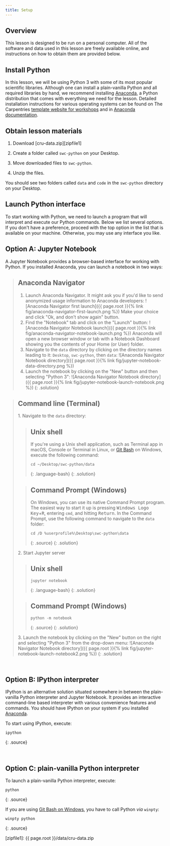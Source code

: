 ```yaml
---
title: Setup
---
```


## Overview

This lesson is designed to be run on a personal computer.
All of the software and data used in this lesson are freely available online,
and instructions on how to obtain them are provided below.

## Install Python

In this lesson, we will be using Python 3 with some of its most popular scientific libraries.
Although one can install a plain-vanilla Python and all required libraries by hand,
we recommend installing [Anaconda][anaconda-website],
a Python distribution that comes with everything we need for the lesson.
Detailed installation instructions for various operating systems can be found
on The Carpentries [template website for workshops][anaconda-instructions]
and in [Anaconda documentation][anaconda-install].

## Obtain lesson materials

1. Download [cru-data.zip][zipfile1]
      
2. Create a folder called `swc-python` on your Desktop.
3. Move downloaded files to `swc-python`.
4. Unzip the files.

You should see two folders called `data` and `code` in the `swc-python` directory on your
Desktop.

## Launch Python interface

To start working with Python, we need to launch a program that will interpret and execute our
Python commands. Below we list several options. If you don't have a preference, proceed with the
top option in the list that is available on your machine. Otherwise, you may use any interface
you like.

## Option A: Jupyter Notebook

A Jupyter Notebook provides a browser-based interface for working with Python.
If you installed Anaconda, you can launch a notebook in two ways:

> ## Anaconda Navigator
>
> 1. Launch Anaconda Navigator.
> It might ask you if you'd like to send anonymized usage information to Anaconda developers:
> ![Anaconda Navigator first launch]({{ page.root }}{% link fig/anaconda-navigator-first-launch.png %})
> Make your choice and click "Ok, and don't show again" button.
> 2. Find the "Notebook" tab and click on the "Launch" button:
> ![Anaconda Navigator Notebook launch]({{ page.root }}{% link fig/anaconda-navigator-notebook-launch.png %})
> Anaconda will open a new browser window or tab with a Notebook Dashboard showing you the
> contents of your Home (or User) folder.
> 3. Navigate to the `data` directory by clicking on the directory names leading to it:
> `Desktop`, `swc-python`, then `data`:
> ![Anaconda Navigator Notebook directory]({{ page.root }}{% link fig/jupyter-notebook-data-directory.png %})
> 4. Launch the notebook by clicking on the "New" button and then selecting "Python 3":
> ![Anaconda Navigator Notebook directory]({{ page.root }}{% link fig/jupyter-notebook-launch-notebook.png %})
{: .solution}

> ## Command line (Terminal)
>
> 1\. Navigate to the `data` directory:
>
> > ## Unix shell
> > If you're using a Unix shell application, such as Terminal app in macOS, Console or Terminal
> > in Linux, or [Git Bash][gitbash] on Windows, execute the following command:
> > ~~~
> > cd ~/Desktop/swc-python/data
> > ~~~
> > {: .language-bash}
> {: .solution}
>
> > ## Command Prompt (Windows)
> > On Windows, you can use its native Command Prompt program.  The easiest way to start it up is
> > pressing <kbd>Windows Logo Key</kbd>+<kbd>R</kbd>, entering `cmd`, and hitting
> > <kbd>Return</kbd>. In the Command Prompt, use the following command to navigate to
> > the `data` folder:
> > ~~~
> > cd /D %userprofile%\Desktop\swc-python\data
> > ~~~
> > {: .source}
> {: .solution}
>
> 2\. Start Jupyter server
>
> > ## Unix shell
> > ~~~
> > jupyter notebook
> > ~~~
> > {: .language-bash}
> {: .solution}
>
> > ## Command Prompt (Windows)
> > ~~~
> > python -m notebook
> > ~~~
> > {: .source}
> {: .solution}
>
> 3\. Launch the notebook by clicking on the "New" button on the right and selecting "Python 3"
> from the drop-down menu:
> ![Anaconda Navigator Notebook directory]({{ page.root }}{% link fig/jupyter-notebook-launch-notebook2.png %})
{: .solution}

&nbsp; <!-- vertical spacer -->

## Option B: IPython interpreter

IPython is an alternative solution situated somewhere in between the plain-vanilla Python
interpreter and Jupyter Notebook. It provides an interactive command-line based interpreter with
various convenience features and commands.  You should have IPython on your system if you installed
[Anaconda][anaconda-instructions].

To start using IPython, execute:
~~~
ipython
~~~
{: .source}

&nbsp; <!-- vertical spacer -->

## Option C: plain-vanilla Python interpreter

To launch a plain-vanilla Python interpreter, execute:
~~~
python
~~~
{: .source}

If you are using [Git Bash on Windows][gitbash], you have to call Python _via_ `winpty`:
~~~
winpty python
~~~
{: .source}

[anaconda-install]: https://docs.anaconda.com/anaconda/install
[anaconda-instructions]: https://carpentries.github.io/workshop-template/#python
[anaconda-website]: https://www.anaconda.com/
[gitbash]: https://gitforwindows.org
[zipfile1]: {{ page.root }}/data/cru-data.zip
